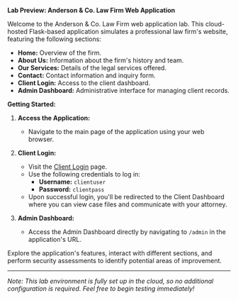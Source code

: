 **Lab Preview: Anderson & Co. Law Firm Web Application**

Welcome to the Anderson & Co. Law Firm web application lab. This cloud-hosted Flask-based application simulates a professional law firm's website, featuring the following sections:

- **Home:** Overview of the firm.
- **About Us:** Information about the firm's history and team.
- **Our Services:** Details of the legal services offered.
- **Contact:** Contact information and inquiry form.
- **Client Login:** Access to the client dashboard.
- **Admin Dashboard:** Administrative interface for managing client records.

**Getting Started:**

1. **Access the Application:**
   - Navigate to the main page of the application using your web browser.

2. **Client Login:**
   - Visit the [Client Login](#/login) page.
   - Use the following credentials to log in:
     - **Username:** `clientuser`
     - **Password:** `clientpass`
   - Upon successful login, you'll be redirected to the Client Dashboard where you can view case files and communicate with your attorney.

3. **Admin Dashboard:**
   - Access the Admin Dashboard directly by navigating to `/admin` in the application's URL.

Explore the application's features, interact with different sections, and perform security assessments to identify potential areas of improvement.

---

*Note: This lab environment is fully set up in the cloud, so no additional configuration is required. Feel free to begin testing immediately!*